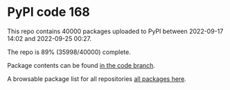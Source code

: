 # PyPI code 168

This repo contains 40000 packages uploaded to PyPI between 
2022-09-17 14:02 and 2022-09-25 00:27.

The repo is 89% (35998/40000) complete.

Package contents can be found [in the code branch](https://github.com/pypi-data/pypi-mirror-168/tree/code/packages).

A browsable package list for all repositories [all packages here](https://pypi-data.github.io/website/repositories/pypi-mirror-168).


